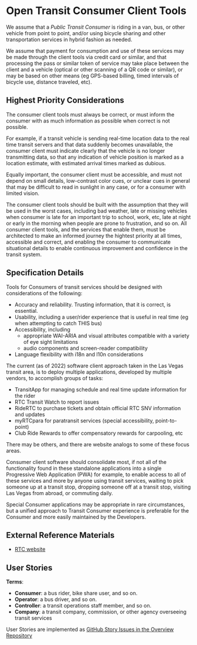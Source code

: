 <!--
 Copyright (C) 2022 Innovate for Vegas Foundation
 
 This file is part of ov-open-transit.
 
 ov-open-transit is free software: you can redistribute it and/or modify
 it under the terms of the GNU General Public License as published by
 the Free Software Foundation, either version 3 of the License, or
 (at your option) any later version.
 
 ov-open-transit is distributed in the hope that it will be useful,
 but WITHOUT ANY WARRANTY; without even the implied warranty of
 MERCHANTABILITY or FITNESS FOR A PARTICULAR PURPOSE.  See the
 GNU General Public License for more details.
 
 You should have received a copy of the GNU General Public License
 along with ov-open-transit.  If not, see <http://www.gnu.org/licenses/>.
-->

# Open Transit Consumer Client Tools

We assume that a *Public Transit Consumer* is riding in a van, bus, or other vehicle from point to point, and/or using bicycle sharing and other transportation services in hybrid fashion as needed.

We assume that payment for consumption and use of these services may be made through the client tools via credit card or similar, and that processing the pass or similar token of service may take place between the client and a vehicle (optical or other scanning of a QR code or similar), or may be based on other means (eg GPS-based billing, timed intervals of bicycle use, distance traveled, etc).

## Highest Priority Considerations

The consumer client tools must always be correct, or must inform the consumer with as much information as possible when correct is not possible.

For example, if a transit vehicle is sending real-time location data to the real time transit servers and that data suddenly becomes unavailable, the consumer client must indicate clearly that the vehicle is no longer transmitting data, so that any indication of vehicle position is marked as a location estimate, with estimated arrival times marked as dubious.

Equally important, the consumer client must be accessible, and must not depend on small details, low-contrast color cues, or unclear cues in general that may be difficult to read in sunlight in any case, or for a consumer with limited vision.

The consumer client tools should be built with the assumption that they will be used in the worst cases, including bad weather, late or missing vehicles when consumer is late for an important trip to school, work, etc, late at night or early in the morning when people are prone to frustration, and so on. All consumer client tools, and the services that enable them, must be architected to make an informed journey the hightest priority at all times, accessible and correct, and enabling the consumer to communicate situational details to enable continuous improvement and confidence in the transit system.

## Specification Details

Tools for Consumers of transit services should be designed with considerations of the following:

- Accuracy and reliability. Trusting information, that it is correct, is essential.
- Usability, including a user/rider experience that is useful in real time (eg when attempting to catch THIS bus)
- Accessibility, including
  - appropriate WAI-ARIA and visual attributes compatible with a variety of eye sight limitations
  - audio components and screen-reader compatibility
- Language flexibility with i18n and l10n considerations

The current (as of 2022) software client approach taken in the Las Vegas transit area, is to deploy multiple applications, developed by multiple vendors, to accomplish groups of tasks:

- TransitApp for managing schedule and real time update information for the rider
- RTC Transit Watch to report issues
- RideRTC to purchase tickets and obtain official RTC SNV information and updates
- myRTCpara for paratransit services (special accessibility, point-to-point)
- Club Ride Rewards to offer compensatory rewards for carpooling, etc
  
There may be others, and there are website analogs to some of these focus areas.

Consumer client software should consolidate most, if not all of the functionality found in these standalone applications into a single Progressive Web Application (PWA) for example, to enable access to all of these services and more by anyone using transit services, waiting to pick someone up at a transit stop, dropping someone off at a transit stop, visiting Las Vegas from abroad, or commuting daily.

Special Consumer applications may be appropriate in rare circumstances, but a unified approach to Transit Consumer experience is preferable for the Consumer and more easily maintained by the Developers.

## External Reference Materials

- [RTC website](https://www.rtcsnv.com/ways-to-travel/transit-services/for-developers/)

## User Stories

**Terms**:

- **Consumer**: a bus rider, bike share user, and so on.
- **Operator**: a bus driver, and so on.
- **Controller**: a transit operations staff member, and so on.
- **Company**: a transit company, commission, or other agency overseeing transit services

User Stories are implemented as [GitHub Story Issues in the Overview Repository](https://github.com/InnovateForVegas/ov-open-transit/issues)
